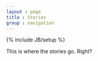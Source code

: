 ```yaml
---
layout : page
title : Stories
group : navigation
---
```

{% include JB/setup %}

This is where the stories go. Right?